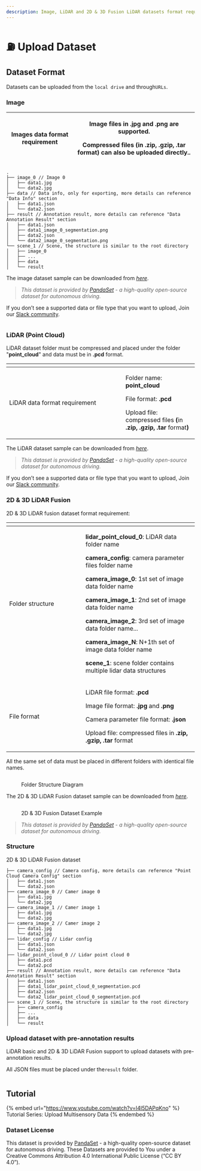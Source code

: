 ```yaml
---
description: Image, LiDAR and 2D & 3D Fusion LiDAR datasets format requirement
---
```


# ⛽ Upload Dataset

## Dataset Format

Datasets can be uploaded from the `local drive` and through`URLs`.

### **Image**

| Images data format requirement | <p>Image files in .jpg and .png are supported.<br></p><p>Compressed files (in .zip, .gzip, .tar format) can also be uploaded directly..</p> |
| ------------------------------ | ------------------------------------------------------------------------------------------------------------------------------------------- |

```Plain
.
├── image_0 // Image 0
│   ├── data1.jpg
│   └── data2.jpg
├── data // Data info, only for exporting, more details can reference "Data Info" section
│   ├── data1.json
│   └── data2.json
├── result // Annotation result, more details can reference "Data Annotation Result" section
│   ├── data1.json
│   ├── data1_image_0_segmentation.png 
│   ├── data2.json
│   └── data2_image_0_segmentation.png
└── scene_1 // Scene, the structure is similar to the root directory
│   ├── image_0
│   ├── ...
│   ├── data
│   └── result
```

The image dataset sample can be downloaded from [_here_](https://app.box.com/s/hskeiv45ie1q3l6wubte6vaphreh76z3).

> _This dataset is provided by_ [_PandaSet_](https://pandaset.org/) _- a high-quality open-source dataset for autonomous driving._

If you don’t see a supported data or file type that you want to upload, Join our [Slack community](https://join.slack.com/t/xtreme1io/shared\_invite/zt-1jhk36uzr-NpdpYXeQAEHN6rYJy5\_6pg).

<figure><img src="../.gitbook/assets/image (6).png" alt=""><figcaption></figcaption></figure>

### **LiDAR (Point Cloud)**

LiDAR dataset folder must be compressed and placed under the folder "**point\_cloud**" and data must be in **.pcd** format.

<table data-header-hidden><thead><tr><th width="295"></th><th></th></tr></thead><tbody><tr><td>LiDAR data format requirement</td><td><p>Folder name: <strong>point_cloud</strong></p><p>File format: <strong>.pcd</strong></p><p>Upload file: compressed files <strong>(</strong>in <strong>.zip, .gzip, .tar</strong> format<strong>)</strong></p></td></tr></tbody></table>

The LiDAR dataset sample can be downloaded from [_here_](https://app.box.com/s/quxqvns8vzhi2w0kt8iladg0nbqp8s1l).

> _This dataset is provided by_ [_PandaSet_](https://pandaset.org/) _- a high-quality open-source dataset for autonomous driving._

If you don’t see a supported data or file type that you want to upload, Join our [Slack community](https://join.slack.com/t/xtreme1io/shared\_invite/zt-1jhk36uzr-NpdpYXeQAEHN6rYJy5\_6pg).

### **2D & 3D LiDAR Fusion**

2D & 3D LiDAR fusion dataset format requirement:

<table data-header-hidden><thead><tr><th width="188"></th><th></th></tr></thead><tbody><tr><td>Folder structure</td><td><p><strong>lidar_point_cloud_0</strong>: LiDAR data folder name</p><p><strong>camera_config</strong>: camera parameter files folder name </p><p><strong>camera_image_0</strong>: 1st set of image data folder name</p><p><strong>camera_image_1</strong>: 2nd set of image data folder name</p><p><strong>camera_image_2</strong>: 3rd set of image data folder name...</p><p><strong>camera_image_N</strong>: N+1th set of image data folder name</p><p><strong>scene_1</strong>:  scene folder contains multiple lidar data structures</p></td></tr><tr><td>File format</td><td><p>LiDAR file format: <strong>.pcd</strong></p><p>Image file format: <strong>.jpg</strong> and <strong>.png</strong></p><p>Camera parameter file format: <strong>.json</strong></p><p>Upload file: compressed files in <strong>.zip, .gzip, .tar</strong> format</p></td></tr></tbody></table>

All the same set of data must be placed in different folders with identical file names.

<figure><img src="../.gitbook/assets/fold-structure.png" alt=""><figcaption><p>Folder Structure Diagram</p></figcaption></figure>

The 2D & 3D LiDAR Fusion dataset sample can be downloaded from [_here_](https://app.box.com/s/iuwytq16vakhiy6dlh3uxe4s65s03qu6).

<figure><img src="../.gitbook/assets/image (10).png" alt=""><figcaption><p>2D &#x26; 3D Fusion Dataset Example</p></figcaption></figure>

> _This dataset is provided by_ [_PandaSet_](https://pandaset.org/) _- a high-quality open-source dataset for autonomous driving._

### **Structure**

2D & 3D LiDAR Fusion dataset

```
├── camera_config // Camera config, more details can reference "Point Cloud Camera Config" section
│   ├── data1.json
│   └── data2.json
├── camera_image_0 // Camer image 0
│   ├── data1.jpg
│   └── data2.jpg
├── camera_image_1 // Camer image 1
│   ├── data1.jpg
│   └── data2.jpg
├── camera_image_2 // Camer image 2
│   ├── data1.jpg
│   └── data2.jpg
├── lidar_config // Lidar config
│   ├── data1.json
│   └── data2.json
├── lidar_point_cloud_0 // Lidar point cloud 0
│   ├── data1.pcd
│   └── data2.pcd
├── result // Annotation result, more details can reference "Data Annotation Result" section
│   ├── data1.json
│   ├── data1_lidar_point_cloud_0_segmentation.pcd
│   ├── data2.json
│   └── data2_lidar_point_cloud_0_segmentation.pcd
├── scene_1 // Scene, the structure is similar to the root directory
│   ├── camera_config
│   ├── ...
│   ├── data
│   └── result
```

### **Upload dataset with pre-annotation results**

LiDAR basic and 2D & 3D LiDAR Fusion support to upload datasets with pre-annotation results.

All JSON files must be placed under the`result` folder.

<figure><img src="../.gitbook/assets/image (15).png" alt=""><figcaption></figcaption></figure>

## Tutorial

{% embed url="https://www.youtube.com/watch?v=l4I5DAPqKno" %}
Tutorial Series: Upload Multisensory Data
{% endembed %}

### **Dataset License**

This dataset is provided by [PandaSet](https://pandaset.org/) - a high-quality open-source dataset for autonomous driving. These Datasets are provided to You under a Creative Commons Attribution 4.0 International Public License (“CC BY 4.0”).
